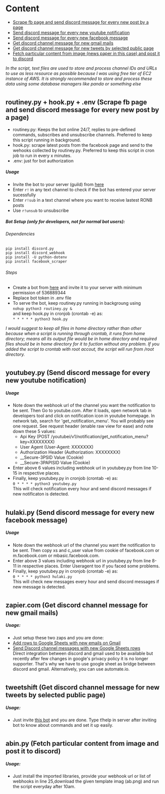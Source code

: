 # Content
- [Scrape fb page and send discord message for every new post by a page](#routiney)
- [Send discord message for every new youtube notification](#youtubey)
- [Send discord message for every new facebook message](#hulaki)
- [Get discord channel message for new gmail mails](#zapier)
- [Get discord channel message for new tweets by selected public page](#tweetshift)
- [Fetch particular content from image (news paper in this case) and post it to discord](#abin)

_In the script, text files are used to store and process channel IDs and URLs to use as less resource as possible because I was using free tier of EC2 instance of AWS. It is strongly recommended to store and process these data using some database managers like panda or something else_

# <a name="routiney"></a> 
## __routiney.py + hook.py + .env__ (Scrape fb page and send discord message for every new post by a page)

- routiney.py: Keeps the bot online 24/7, replies to pre-defined commands, subscribes and unsubscribe channels. Preferred to keep this script running in background.
- hook.py: scrape latest posts from the facebook page and send to the wehooks collected by routiney.py. Preferred to keep this script in cron job to run in every x minutes.
- .env: just for bot authorization

##### Usage
- Invite the bot to your server (guild) from [here](https://discord.com/api/oauth2/authorize?client_id=786534057437691914&permissions=8&scope=bot)
- Enter `r!` in any text channel to check if the bot has entered your server sucessfully
- Enter `r!sub` in a text channel where you want to receive lastest RONB posts
- Use `r!unsub` to unsubscribe

##### Bot Setup (only for developers, not for normal bot users):

###### Dependencies
```pip install discord.py```<br>
```pip install discord_webhook```<br>
```pip install -U python-dotenv``` <br>
```pip install facebook_scraper```<br>

###### Steps
- Create a bot from [here](https://discord.com/developers/applications/) and invite it to your server with minimum permission of 536889344
- Replace bot token in .env file
- To serve the bot, keep routiney.py running in backgroung using<br>
```nohup python3 routiney.py &``` <br>
and keep hook.py in cronjob (crontab -e) as: <br>
```* * * * * python3 hook.py```

_I would suggest to keep all files in home directory rather than other because when a script is running through crontab, it runs from home directory; means all its output file would be in home directory and required files should be in home directory for it to fuction without any problem. If you added the script to crontab with root accout, the script will run from /root directory._

# <a name="youtubey"></a> 
## __youtubey.py__ (Send discord message for every new youtube notification)

##### Usage
 - Note down the webhook url of the channel you want the notification to be sent. Then Go to youtube.com. After it loads, open network tab in developers tool and click on notification icon in youtube homepage. In network tab, search for 'get_notification_menu'. You will probably see one request. See request header (enable raw view for ease) and note down these 5 values: 
    - Api Key (POST /youtubei/v1/notification/get_notification_menu?key=XXXXXXXX)
    - User Agent (User-Agent: XXXXXXX)
    - Authorization Header (Authorization: XXXXXXXX)
    - __Secure-3PSID Value (Cookie)
    - __Secure-3PAPISID Value (Cookie)
- Enter above 6 values including webhook url in youtubey.py from line 10-15 in respective places.
- Finally, keep youtubey.py in cronjob (crontab -e) as: <br>
```0 * * * * python3 youtubey.py```<br>
This will check notification every hour and send discord messages if new notificaton is detected.

# <a name="hulaki"></a> 
## __hulaki.py__ (Send discord message for every new facebook message)

##### Usage
 - Note down the webhook url of the channel you want the notification to be sent. Then copy xs and c_user value from cookie of facebook.com or m.facebook.com or mbasic.facebook.com.
 -  Enter above 3 values including webhook url in youtubey.py from line 8-11 in respective places. Enter Useragent too if you faced some problems.
- Finally, keep youtubey.py in cronjob (crontab -e) as: <br>
```0 * * * * python3 hulaki.py```<br>
This will check new messages every hour and send discord messages if new message is detected.

# <a name="zapier"></a> 
## __zapier.com__ (Get discord channel message for new gmail mails)

##### Usage:
- Just setup these two zaps and you are done:
 - [Add rows to Google Sheets with new emails on Gmail](https://zapier.com/app/editor/114807052/nodes/114807052/auth)
 - [Send Discord channel messages with new Google Sheets rows](https://zapier.com/app/editor/114807030/nodes/114807030/auth) <br>
Direct integration between discord and gmail used to be available but recently after few changes in google's privacy policy it is no longer supporter. That's why we have to use google sheet as bridge between discord and gmail. Alternatively, you can use automate.io.

# <a name="tweetshift"></a>
## tweetshift (Get discord channel message for new tweets by selected public page)

##### Usage:
- Just invite [this bot](https://discord.com/oauth2/authorize?client_id=713026372142104687&permissions=537160768&redirect_uri=https://tweetshift.com/invite/callback&response_type=code&scope=bot) and you are done. Type t!help in server after inviting bot to know about commands and set it up easily.

# <a name="abin"></a>
## abin.py (Fetch particular content from image and post it to discord)

##### Usage:
- Just install the imported libraries, provide your webhook url or list of webhooks in line 25,download the given template imag (ab.png) and run the script everyday after 10am.
